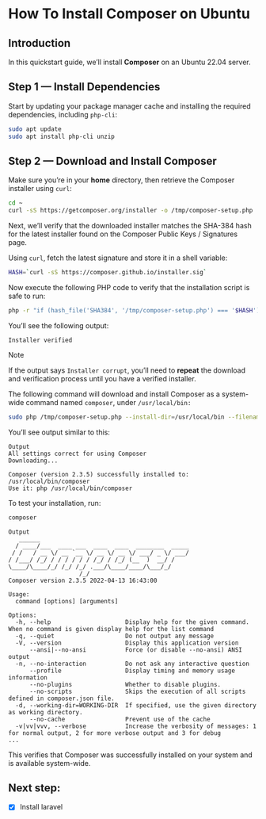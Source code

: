 # How To Install Composer on Ubuntu 

## Introduction

In this quickstart guide, we’ll install **Composer** on an Ubuntu 22.04 server.

## Step 1 — Install Dependencies

Start by updating your package manager cache and installing the required dependencies, including `php-cli`:

```bash
sudo apt update
sudo apt install php-cli unzip
```

## Step 2 — Download and Install Composer

Make sure you’re in your **home** directory, then retrieve the Composer installer using `curl`:

```bash
cd ~
curl -sS https://getcomposer.org/installer -o /tmp/composer-setup.php
```

Next, we’ll verify that the downloaded installer matches the SHA-384 hash for the latest installer found on the Composer Public Keys / Signatures page.

Using `curl`, fetch the latest signature and store it in a shell variable:

```bash
HASH=`curl -sS https://composer.github.io/installer.sig`
```

Now execute the following PHP code to verify that the installation script is safe to run:

```bash
php -r "if (hash_file('SHA384', '/tmp/composer-setup.php') === '$HASH') { echo 'Installer verified'; } else { echo 'Installer corrupt'; unlink('composer-setup.php'); } echo PHP_EOL;"
```

You’ll see the following output:

```
Installer verified
```

> [!NOTE]  
> If the output says `Installer corrupt`, you’ll need to **repeat** the download and verification process until you have a verified installer.

The following command will download and install Composer as a system-wide command named `composer`, under `/usr/local/bin:`

```bash
sudo php /tmp/composer-setup.php --install-dir=/usr/local/bin --filename=composer
```

You’ll see output similar to this:

```
Output
All settings correct for using Composer
Downloading...

Composer (version 2.3.5) successfully installed to: /usr/local/bin/composer
Use it: php /usr/local/bin/composer
```

To test your installation, run:

```bash
composer
```

```
Output
   ______
  / ____/___  ____ ___  ____  ____  ________  _____
 / /   / __ \/ __ `__ \/ __ \/ __ \/ ___/ _ \/ ___/
/ /___/ /_/ / / / / / / /_/ / /_/ (__  )  __/ /
\____/\____/_/ /_/ /_/ .___/\____/____/\___/_/
                    /_/
Composer version 2.3.5 2022-04-13 16:43:00

Usage:
  command [options] [arguments]

Options:
  -h, --help                     Display help for the given command. When no command is given display help for the list command
  -q, --quiet                    Do not output any message
  -V, --version                  Display this application version
      --ansi|--no-ansi           Force (or disable --no-ansi) ANSI output
  -n, --no-interaction           Do not ask any interactive question
      --profile                  Display timing and memory usage information
      --no-plugins               Whether to disable plugins.
      --no-scripts               Skips the execution of all scripts defined in composer.json file.
  -d, --working-dir=WORKING-DIR  If specified, use the given directory as working directory.
      --no-cache                 Prevent use of the cache
  -v|vv|vvv, --verbose           Increase the verbosity of messages: 1 for normal output, 2 for more verbose output and 3 for debug
...
```

This verifies that Composer was successfully installed on your system and is available system-wide.

## Next step:

- [x] Install laravel
